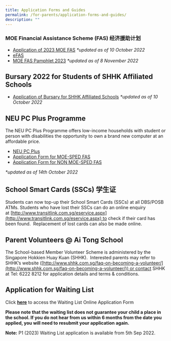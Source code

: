```yaml
---
title: Application Forms and Guides
permalink: /for-parents/application-forms-and-guides/
description: ""
---
```

### MOE Financial Assistance Scheme (FAS) 经济援助计划
*   [Application of 2023 MOE FAS](/files/Application%20of%202023%20MOE%20FAS.pdf) _\*updated as of_ _10 October 2022_
*   [eFAS](https://go.gov.sg/moe-efas)
*   [MOE FAS Pamphlet 2023](/files/MOE%20FAS%20pamphlet%202023.pdf) _\*updated as of_ _8 November 2022_  
    

Bursary 2022 for Students of SHHK Affiliated Schools
----------------------------------------------------

*   [Application of Bursary for SHHK Affiliated Schools](/files/202392022-Batch%201.pdf) _\*updated as of 10 October 2022_

  

NEU PC Plus Programme
---------------------

The NEU PC Plus Programme offers low-income households with student or person with disabilities the opportunity to own a brand new computer at an affordable price.  

*   [NEU PC Plus](/files/NEU%20PC%20Plus%20IMDA%20FBB%20Svc%20Appl%209%20April%202020.pdf)
*   [Application Form for MOE-SPED FAS](/files/NPP%20Application%20Form%20v5-6%201%20January%2022%20for%20MOE-SPED%20FAS.pdf)
*   [Application Form for NON MOE-SPED FAS](/files/NPP%20Application%20Form%20v12-6%201%20January%2022%20for%20NON%20MOE-SPED%20FAS.pdf)

_\*updated as of 14th October 2022_  

School Smart Cards (SSCs) 学生证
-----------------------------

Students can now top-up their School Smart Cards (SSCs) at all DBS/POSB ATMs. Students who have lost their SSCs can do an online enquiry at [http://www.transitlink.com.sg/eservice.aspx](http://www.transitlink.com.sg/eservice.aspx) to check if their card has been found.  Replacement of lost cards can also be made online.

Parent Volunteers @ Ai Tong School
----------------------------------

The School-based Member Volunteer Scheme is administered by the Singapore Hokkien Huay Kuan (SHHK).  Interested parents may refer to SHHK’s website ([http://www.shhk.com.sg/faq-on-becoming-a-volunteer/](http://www.shhk.com.sg/faq-on-becoming-a-volunteer/)) or contact SHHK at Tel: 6222 8212 for application details and terms & conditions.

Application for Waiting List
----------------------------

Click **[here](https://go.gov.sg/ats-waiting-list-form)** to access the Waiting List Online Application Form

**Please note that the waiting list does not guarantee your child a place in the school. If you do not hear from us within 6 months from the date you applied, you will need to resubmit your application again.** 

**Note:** P1 (2023) Waiting List application is available from 5th Sep 2022.